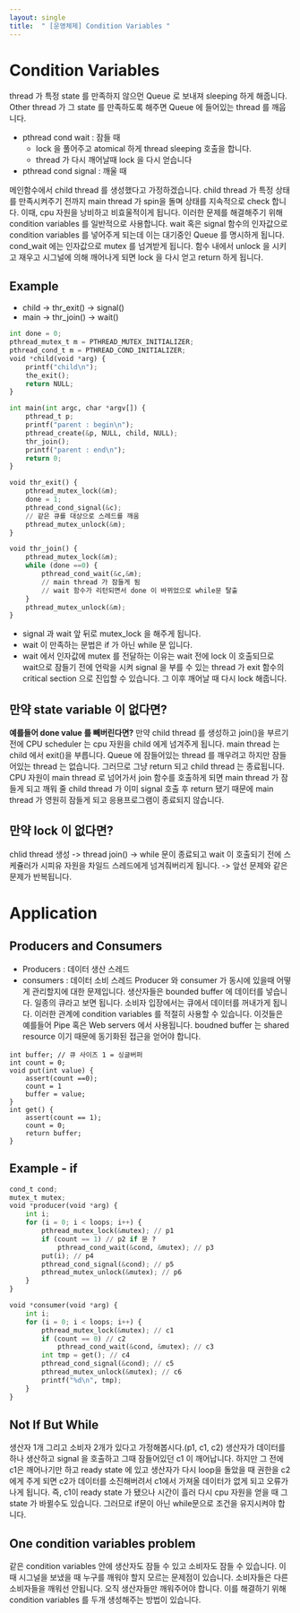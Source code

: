```yaml
---
layout: single
title:  " [운영체제] Condition Variables "
---
```


Condition Variables
===
thread 가 특정 state 를 만족하지 않으먼 Queue 로 보내져 sleeping 하게 해줍니다. Other thread 가 그 state 를 만족하도록 해주면 Queue 에 들어있는 thread 를 깨웁니다.     

* pthread cond wait : 잠들 때     
    * lock 을 풀어주고 atomical 하게 thread sleeping 호출을 합니다. 
    * thread 가 다시 깨어날때 lock 을 다시 얻습니다
* pthread cond signal : 깨울 때       

메인함수에서 child thread 를 생성했다고 가정하겠습니다. child thread 가 특정 상태를 만족시켜주기 전까지 main thread 가 spin을 돌며 상태를 지속적으로 check 합니다. 이때, cpu 자원을 낭비하고 비효울적이게 됩니다. 이러한 문제를 해결해주기 위해 condition variables 를 일반적으로 사용합니다. wait 혹은 signal 함수의 인자값으로 condition variables 를 넣어주게 되는데 이는 대기중인 Queue 를 명시하게 됩니다. cond_wait 에는 인자값으로 mutex 를 넘겨받게 됩니다. 함수 내에서 unlock 을 시키고 재우고 시그널에 의해 깨어나게 되면 lock 을 다시 얻고 return 하게 됩니다.

Example 
---
* child -> thr_exit() -> signal()
* main -> thr_join() -> wait()

```python
int done = 0;
pthread_mutex_t m = PTHREAD_MUTEX_INITIALIZER;
pthread_cond_t m = PTHREAD_COND_INITIALIZER;
void *child(void *arg) {
    printf("child\n");
    the_exit();
    return NULL;
}

int main(int argc, char *argv[]) {
    pthread_t p;
    printf("parent : begin\n");
    pthread_create(&p, NULL, child, NULL);
    thr_join();
    printf("parent : end\n");
    return 0;
}

void thr_exit() {
    pthread_mutex_lock(&m);
    done = 1;
    pthread_cond_signal(&c);
    // 같은 큐를 대상으로 스레드를 깨움 
    pthread_mutex_unlock(&m);
}

void thr_join() {
    pthread_mutex_lock(&m);
    while (done ==0) {
        pthread_cond_wait(&c,&m); 
        // main thread 가 잠들게 됨
        // wait 함수가 리턴되면서 done 이 바뀌었으로 while문 탈출
    }
    pthread_mutex_unlock(&m);
}
```

* signal 과 wait 앞 뒤로 mutex_lock 을 해주게 됩니다. 
* wait 이 만족하는 문법은 if 가 아닌 while 문 입니다.
* wait 에서 인자값에 mutex 를 전달하는 이유는 wait 전에 lock 이 호출되므로 wait으로 잠들기 전에 언락을 시켜 signal 을 부를 수 있는 thread 가 exit 함수의 critical section 으로 진입할 수 있습니다. 그 이후 깨어날 때 다시 lock 해줍니다.

만약 state variable 이 없다면?
---
**예를들어 done value 를 빼버린다면?**
만약 child thread 를 생성하고 join()을 부르기 전에 CPU scheduler 는 cpu 자원을 child 에게 넘겨주게 됩니다. main thread 는 child 에서 exit()을 부릅니다. Queue 에 잠들어있는 thread 를 깨우려고 하지만 잠들어있는 thread 는 없습니다. 그러므로 그냥 return 되고 child thread 는 종료됩니다. CPU 자원이 main thread 로 넘어가서 join 함수를 호출하게 되면 main thread 가 잠들게 되고 깨워 줄 child thread 가 이미 signal 호출 후 return 됐기 때문에 main thread 가 영원히 잠들게 되고 응용프로그램이 종료되지 않습니다.

만약 lock 이 없다면?
---
chlid thread 생성 -> thread join() -> while 문이 종료되고 wait 이 호출되기 전에 스케쥴러가 시피유 자원을 차일드 스레드에게 넘겨줘버리게 됩니다. -> 앞선 문제와 같은 문제가 반복됩니다. 

Application
===
Producers and Consumers
---
* Producers : 데이터 생산 스레드 
* consumers : 데이터 소비 스레드 
Producer 와 consumer 가 동시에 있을때 어떻게 관리할지에 대한 문제입니다. 생산자들은 bounded buffer 에 데이터를 넣습니다. 일종의 큐라고 보면 됩니다. 소비자 입장에서는 큐에서 데이터를 꺼내가게 됩니다. 이러한 관계에 condition variables 를 적절히 사용할 수 있습니다. 
이것들은 예를들어 Pipe 혹은 Web servers 에서 사용됩니다. boudned buffer 는 shared resource 이기 때문에 동기화된 접근을 얻어야 합니다. 

```phthon
int buffer; // 큐 사이즈 1 = 싱글버퍼
int count = 0;
void put(int value) {
    assert(count ==0);
    count = 1
    buffer = value;
}
int get() {
    assert(count == 1);
    count = 0;
    return buffer;
}
```

Example - if
---
```python
cond_t cond;
mutex_t mutex;
void *producer(void *arg) {
    int i;
    for (i = 0; i < loops; i++) {
        pthread_mutex_lock(&mutex); // p1
        if (count == 1) // p2 if 문 ?
            pthread_cond_wait(&cond, &mutex); // p3
        put(i); // p4
        pthread_cond_signal(&cond); // p5
        pthread_mutex_unlock(&mutex); // p6
    }
}

void *consumer(void *arg) {
    int i;
    for (i = 0; i < loops; i++) {
        pthread_mutex_lock(&mutex); // c1
        if (count == 0) // c2
            pthread_cond_wait(&cond, &mutex); // c3
        int tmp = get(); // c4
        pthread_cond_signal(&cond); // c5
        pthread_mutex_unlock(&mutex); // c6
        printf("%d\n", tmp);
    }
}
```

Not If But While
---
생산자 1개 그리고 소비자 2개가 있다고 가정해봅시다.(p1, c1, c2) 생산자가 데이터를 하나 생산하고 signal 을 호출하고 그때 잠들어있던 c1 이 깨어납니다. 하지만 그 전에 c1은 깨어나기만 하고 ready state 에 있고 생산자가 다시 loop을 돌았을 때 권한을 c2에게 주게 되면 c2가 데이터를 소진해버려서 c1에서 가져올 데이터가 없게 되고 오류가 나게 됩니다. 즉, c1이 ready state 가 됐으나 시간이 흘러 다시 cpu 자원을 얻을 때 그 state 가 바뀔수도 있습니다. 그러므로 if문이 아닌 while문으로 조건을 유지시켜야 합니다.

One condition variables problem
---
같은 condition variables 안에 생산자도 잠들 수 있고 소비자도 잠들 수 있습니다. 이때 시그널을 보냈을 때 누구를 깨워야 할지 모르는 문제점이 있습니다. 소비자들은 다른 소비자들을 깨워선 안됩니다. 오직 생산자들만 깨워주어야 합니다. 이를 해결하기 위해 condition variables 를 두개 생성해주는 방법이 있습니다.








